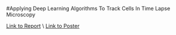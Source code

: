 #Applying Deep Learning Algorithms To Track Cells In Time Lapse Microscopy

[Link to Report](Files/ReportSummary.pdf) \\
[Link to Poster](Files/NUBioscientist_Summer2023_final.pdf)
